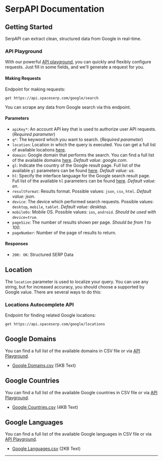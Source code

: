 

# SerpAPI Documentation

## Getting Started

SerpAPI can extract clean, structured data from Google in real-time.

### API Playground
With our powerful [API playground](#api-playground), you can quickly and flexibly configure requests. Just fill in some fields, and we'll generate a request for you.

#### Making Requests
Endpoint for making requests:
```
get https://api.spaceserp.com/google/search
```

You can scrape any data from Google search via this endpoint.

#### Parameters
- `apiKey*`: An account API key that is used to authorize user API requests. (*Required parameter*)
- `q*`: The keyword which you want to search. (*Required parameter*)
- `location`: Location in which the query is executed. You can get a full list of available locations [here](#location).
- `domain`: Google domain that performs the search. You can find a full list of the available domains [here](#google-domains). *Default value: google.com*.
- `gl`: Indicate the country of the Google result page. Full list of the available `gl` parameters can be found [here](#google-countries). *Default value: us*.
- `hl`: Specify the interface language for the Google search result page. Full list of the available `hl` parameters can be found [here](#google-languages). *Default value: en*.
- `resultFormat`: Results format. Possible values: `json`, `csv`, `html`. *Default value: json*.
- `device`: The device which performed search requests. Possible values: `desktop`, `mobile`, `tablet`. *Default value: desktop*.
- `mobileOs`: Mobile OS. Possible values: `ios`, `android`. *Should be used with `device=true`*.
- `pageSize`: The number of results shown per page. *Should be from 1 to 100*.
- `pageNumber`: Number of the page of results to return.

#### Responses
- `200: OK`: Structured SERP Data

## Location
The `location` parameter is used to localize your query. You can use any string, but for increased accuracy, you should choose a supported by Google value. There are several ways to do this:

### Locations Autocomplete API
Endpoint for finding related Google locations:
```
get https://api.spaceserp.com/google/locations
```

## Google Domains
You can find a full list of the available domains in CSV file or via [API Playground](#google-domains).

- [Google Domains.csv](#google-domains) (5KB Text)

## Google Countries
You can find a full list of the available Google countries in CSV file or via [API Playground](#google-countries).

- [Google Countries.csv](#google-countries) (4KB Text)

## Google Languages
You can find a full list of the available Google languages in CSV file or via [API Playground](#google-languages).

- [Google Languages.csv](#google-languages) (2KB Text)

---